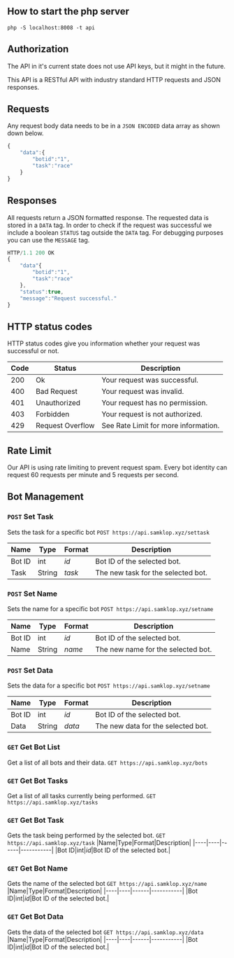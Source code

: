 ## How to start the php server
`php -S localhost:8008 -t api`

## Authorization
The API in it's current state does not use API keys, but it might in the future.

This API is a RESTful API with industry standard HTTP requests and JSON responses.

## Requests
Any request body data needs to be in a `JSON ENCODED` data array as shown down below.

```javascript
{
    "data":{
        "botid":"1",
        "task":"race"
    }
}
```

## Responses
All requests return a JSON formatted response. The requested data is stored in a `DATA` tag. In order to check if the request was successful we include a boolean `STATUS` tag outside the `DATA` tag. For debugging purposes you can use the `MESSAGE` tag.

```javascript
HTTP/1.1 200 OK
{
    "data"{
        "botid":"1",
        "task":"race"
    },
    "status":true,
    "message":"Request successful."
}
```

## HTTP status codes
HTTP status codes give you information whether your request was successful or not.

|Code|Status|Description|
|----|------|-----------|
|200|Ok|Your request was successful.|
|400|Bad Request|Your request was invalid.|
|401|Unauthorized|Your request has no permission.|
|403|Forbidden|Your request is not authorized.|
|429|Request Overflow|See Rate Limit for more information.|


## Rate Limit
Our API is using rate limiting to prevent request spam. Every bot identity can request 60 requests per minute and 5 requests per second.

## Bot Management

### `POST` Set Task
Sets the task for a specific bot
`POST https://api.samklop.xyz/settask`

|Name|Type|Format|Description|
|----|----|------|-----------|
|Bot ID|int|*id*|Bot ID of the selected bot.|
|Task|String|*task*|The new task for the selected bot.|

### `POST` Set Name
Sets the name for a specific bot
`POST https://api.samklop.xyz/setname`

|Name|Type|Format|Description|
|----|----|------|-----------|
|Bot ID|int|*id*|Bot ID of the selected bot.|
|Name|String|*name*|The new name for the selected bot.|

### `POST` Set Data
Sets the data for a specific bot
`POST https://api.samklop.xyz/setname`

|Name|Type|Format|Description|
|----|----|------|-----------|
|Bot ID|int|*id*|Bot ID of the selected bot.|
|Data|String|*data*|The new data for the selected bot.|

### `GET` Get Bot List
Get a list of all bots and their data.
`GET https://api.samklop.xyz/bots`

### `GET` Get Bot Tasks
Get a list of all tasks currently being performed.
`GET https://api.samklop.xyz/tasks`

### `GET` Get Bot Task
Gets the task being performed by the selected bot.
`GET https://api.samklop.xyz/task`
|Name|Type|Format|Description|
|----|----|------|-----------|
|Bot ID|int|*id*|Bot ID of the selected bot.|

### `GET` Get Bot Name
Gets the name of the selected bot
`GET https://api.samklop.xyz/name`
|Name|Type|Format|Description|
|----|----|------|-----------|
|Bot ID|int|*id*|Bot ID of the selected bot.|

### `GET` Get Bot Data
Gets the data of the selected bot
`GET https://api.samklop.xyz/data`
|Name|Type|Format|Description|
|----|----|------|-----------|
|Bot ID|int|*id*|Bot ID of the selected bot.|
